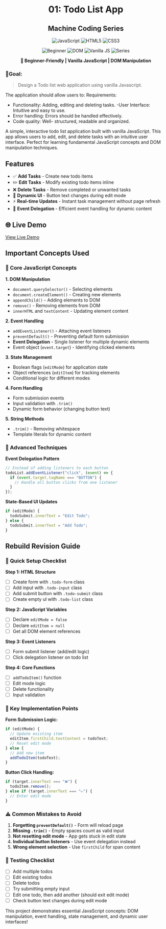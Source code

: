 <div align="center">

# 01: Todo List App

## Machine Coding Series

![JavaScript](https://img.shields.io/badge/JavaScript-F7DF1E?style=for-the-badge&logo=javascript&logoColor=black)
![HTML5](https://img.shields.io/badge/HTML5-E34F26?style=for-the-badge&logo=html5&logoColor=white)
![CSS3](https://img.shields.io/badge/CSS3-1572B6?style=for-the-badge&logo=css3&logoColor=white)

![Beginner](https://img.shields.io/badge/Level-Beginner-green?style=flat-square)
![DOM](https://img.shields.io/badge/Focus-DOM_Manipulation-blue?style=flat-square)
![Vanilla JS](https://img.shields.io/badge/Type-Vanilla_JavaScript-yellow?style=flat-square)
![Series](https://img.shields.io/badge/Series-Question_1-red?style=flat-square)

**🎯 Beginner-Friendly | Vanilla JavaScript | DOM Manipulation**

</div>

### 🎯Goal:

> Design a Todo list web application using vanilla Javascript.

The application should allow users to:
Requirements:

- Functionality: Adding, editing and deleting tasks.
  -User Interface: Intuitive and easy to use.
- Error handling: Errors should be handled effectively.
- Code quality: Well- structured, readable and organized.

A simple, interactive todo list application built with vanilla JavaScript. This app allows users to add, edit, and delete tasks with an intuitive user interface. Perfect for learning fundamental JavaScript concepts and DOM manipulation techniques.

## Features

- ✅ **Add Tasks** - Create new todo items
- ✏️ **Edit Tasks** - Modify existing todo items inline
- ❌ **Delete Tasks** - Remove completed or unwanted tasks
- 🔄 **Dynamic UI** - Button text changes during edit mode
- ⚡ **Real-time Updates** - Instant task management without page refresh
- 📱 **Event Delegation** - Efficient event handling for dynamic content

## 🌐 Live Demo

[View Live Demo](https://todo-list-app-neeraj05042001s-projects.vercel.app/)

## Important Concepts Used

### 🎯 Core JavaScript Concepts

**1. DOM Manipulation**

- `document.querySelector()` - Selecting elements
- `document.createElement()` - Creating new elements
- `appendChild()` - Adding elements to DOM
- `remove()` - Removing elements from DOM
- `innerHTML` and `textContent` - Updating element content

**2. Event Handling**

- `addEventListener()` - Attaching event listeners
- `preventDefault()` - Preventing default form submission
- **Event Delegation** - Single listener for multiple dynamic elements
- Event object (`event.target`) - Identifying clicked elements

**3. State Management**

- Boolean flags (`editMode`) for application state
- Object references (`editItem`) for tracking elements
- Conditional logic for different modes

**4. Form Handling**

- Form submission events
- Input validation with `.trim()`
- Dynamic form behavior (changing button text)

**5. String Methods**

- `.trim()` - Removing whitespace
- Template literals for dynamic content

### 🔧 Advanced Techniques

**Event Delegation Pattern**

```javascript
// Instead of adding listeners to each button
todoList.addEventListener("click", (event) => {
  if (event.target.tagName === "BUTTON") {
    // Handle all button clicks from one listener
  }
});
```

**State-Based UI Updates**

```javascript
if (editMode) {
  todoSubmit.innerText = "Edit Todo";
} else {
  todoSubmit.innerText = "Add Todo";
}
```

## Rebuild Revision Guide

### 🚀 Quick Setup Checklist

**Step 1: HTML Structure**

- [ ] Create form with `.todo-form` class
- [ ] Add input with `.todo-input` class
- [ ] Add submit button with `.todo-submit` class
- [ ] Create empty ul with `.todo-list` class

**Step 2: JavaScript Variables**

- [ ] Declare `editMode = false`
- [ ] Declare `editItem = null`
- [ ] Get all DOM element references

**Step 3: Event Listeners**

- [ ] Form submit listener (add/edit logic)
- [ ] Click delegation listener on todo list

**Step 4: Core Functions**

- [ ] `addTodoItem()` function
- [ ] Edit mode logic
- [ ] Delete functionality
- [ ] Input validation

### 🎯 Key Implementation Points

**Form Submission Logic:**

```javascript
if (editMode) {
  // Update existing item
  editItem.firstChild.textContent = todoText;
  // Reset edit mode
} else {
  // Add new item
  addTodoItem(todoText);
}
```

**Button Click Handling:**

```javascript
if (target.innerText === "❌") {
  todoItem.remove();
} else if (target.innerText === "✏️") {
  // Enter edit mode
}
```

### ⚠️ Common Mistakes to Avoid

1. **Forgetting `preventDefault()`** - Form will reload page
2. **Missing `.trim()`** - Empty spaces count as valid input
3. **Not resetting edit mode** - App gets stuck in edit state
4. **Individual button listeners** - Use event delegation instead
5. **Wrong element selection** - Use `firstChild` for span content

### 🧪 Testing Checklist

- [ ] Add multiple todos
- [ ] Edit existing todos
- [ ] Delete todos
- [ ] Try submitting empty input
- [ ] Edit one todo, then add another (should exit edit mode)
- [ ] Check button text changes during edit mode

This project demonstrates essential JavaScript concepts: DOM manipulation, event handling, state management, and dynamic user interfaces!

